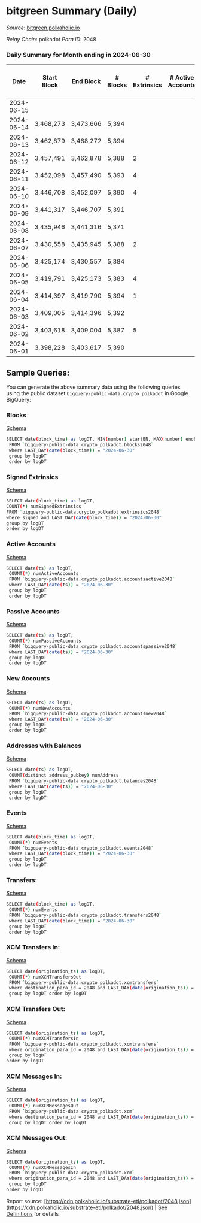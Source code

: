 # bitgreen Summary (Daily)

_Source_: [bitgreen.polkaholic.io](https://bitgreen.polkaholic.io)

*Relay Chain*: polkadot
*Para ID*: 2048



### Daily Summary for Month ending in 2024-06-30


| Date    | Start Block | End Block | # Blocks | # Extrinsics | # Active Accounts | # Passive Accounts | # New Accounts | # Addresses | # Events  | # Transfers ($USD) | # XCM Transfers In ($USD) | # XCM Transfers Out ($USD) | # XCM In | # XCM Out | Issues |
|---------|-------------|-----------|----------|--------------|-------------------|--------------------|----------------|-------------|-----------|--------------------|---------------------------|----------------------------|----------|-----------|--------|
| 2024-06-15 |  |  |  |  |  |  |  |  |  |   |   |   |  |  |  |
| 2024-06-14 | 3,468,273 | 3,473,666 | 5,394 |  |  |  |  |  | 217,525 |   |   |   |  |  |  |
| 2024-06-13 | 3,462,879 | 3,468,272 | 5,394 |  |  |  |  | 1,800 | 217,503 |   |   |   |  |  |  |
| 2024-06-12 | 3,457,491 | 3,462,878 | 5,388 | 2 |  |  |  | 1,800 | 217,751 |   |   |   |  |  |  |
| 2024-06-11 | 3,452,098 | 3,457,490 | 5,393 | 4 |  |  |  | 1,800 | 219,831 | 131  |   |   |  |  |  |
| 2024-06-10 | 3,446,708 | 3,452,097 | 5,390 | 4 |  |  |  | 1,670 | 215,931 | 2  |   |   |  |  |  |
| 2024-06-09 | 3,441,317 | 3,446,707 | 5,391 |  |  |  |  | 1,669 | 215,571 |   |   |   |  |  |  |
| 2024-06-08 | 3,435,946 | 3,441,316 | 5,371 |  |  |  |  | 1,669 | 214,645 |   |   |   |  |  |  |
| 2024-06-07 | 3,430,558 | 3,435,945 | 5,388 | 2 |  |  |  | 1,669 | 215,453 |   |   |   |  |  |  |
| 2024-06-06 | 3,425,174 | 3,430,557 | 5,384 |  |  |  |  | 1,669 | 215,275 |   |   |   |  |  |  |
| 2024-06-05 | 3,419,791 | 3,425,173 | 5,383 | 4 |  |  |  | 1,669 | 215,248 | 4  |   |   |  |  |  |
| 2024-06-04 | 3,414,397 | 3,419,790 | 5,394 | 1 |  |  |  | 1,669 | 214,974 |   |   |   |  |  |  |
| 2024-06-03 | 3,409,005 | 3,414,396 | 5,392 |  |  |  |  | 1,669 | 213,833 |   |   |   |  |  |  |
| 2024-06-02 | 3,403,618 | 3,409,004 | 5,387 | 5 |  |  |  | 1,669 | 210,841 |   |   |   |  |  |  |
| 2024-06-01 | 3,398,228 | 3,403,617 | 5,390 |  |  |  |  | 1,669 | 210,147 |   |   |   |  |  |  |

## Sample Queries:
You can generate the above summary data using the following queries using the public dataset `bigquery-public-data.crypto_polkadot` in Google BigQuery:


### Blocks 

[Schema](https://github.com/colorfulnotion/substrate-etl/blob/main/schema/blocks.json)

```bash
SELECT date(block_time) as logDT, MIN(number) startBN, MAX(number) endBN, COUNT(*) numBlocks 
 FROM `bigquery-public-data.crypto_polkadot.blocks2048`  
 where LAST_DAY(date(block_time)) = "2024-06-30" 
 group by logDT 
 order by logDT
```

### Signed Extrinsics 

[Schema](https://github.com/colorfulnotion/substrate-etl/blob/main/schema/extrinsics.json)

```bash
SELECT date(block_time) as logDT, 
COUNT(*) numSignedExtrinsics 
FROM `bigquery-public-data.crypto_polkadot.extrinsics2048`  
where signed and LAST_DAY(date(block_time)) = "2024-06-30" 
group by logDT 
order by logDT
```

### Active Accounts 

[Schema](https://github.com/colorfulnotion/substrate-etl/blob/main/schema/accountsactive.json)

```bash
SELECT date(ts) as logDT, 
 COUNT(*) numActiveAccounts 
 FROM `bigquery-public-data.crypto_polkadot.accountsactive2048` 
 where LAST_DAY(date(ts)) = "2024-06-30" 
 group by logDT 
 order by logDT
```

### Passive Accounts 

[Schema](https://github.com/colorfulnotion/substrate-etl/blob/main/schema/accountspassive.json)

```bash
SELECT date(ts) as logDT, 
 COUNT(*) numPassiveAccounts 
 FROM `bigquery-public-data.crypto_polkadot.accountspassive2048` 
 where LAST_DAY(date(ts)) = "2024-06-30" 
 group by logDT 
 order by logDT
```

### New Accounts 

[Schema](https://github.com/colorfulnotion/substrate-etl/blob/main/schema/accountsnew.json)

```bash
SELECT date(ts) as logDT, 
 COUNT(*) numNewAccounts 
 FROM `bigquery-public-data.crypto_polkadot.accountsnew2048` 
 where LAST_DAY(date(ts)) = "2024-06-30" 
 group by logDT
 order by logDT
```

### Addresses with Balances 

[Schema](https://github.com/colorfulnotion/substrate-etl/blob/main/schema/balances.json)

```bash
SELECT date(ts) as logDT,
 COUNT(distinct address_pubkey) numAddress 
 FROM `bigquery-public-data.crypto_polkadot.balances2048` 
 where LAST_DAY(date(ts)) = "2024-06-30" 
 group by logDT 
 order by logDT
```

### Events 

[Schema](https://github.com/colorfulnotion/substrate-etl/blob/main/schema/events.json)

```bash
SELECT date(block_time) as logDT, 
 COUNT(*) numEvents 
 FROM `bigquery-public-data.crypto_polkadot.events2048` 
 where LAST_DAY(date(block_time)) = "2024-06-30" 
 group by logDT 
 order by logDT
```

### Transfers:

[Schema](https://github.com/colorfulnotion/substrate-etl/blob/main/schema/transfers.json)

```bash
SELECT date(block_time) as logDT, 
 COUNT(*) numEvents 
 FROM `bigquery-public-data.crypto_polkadot.transfers2048` 
 where LAST_DAY(date(block_time)) = "2024-06-30" 
 group by logDT 
 order by logDT
```

### XCM Transfers In: 

[Schema](https://github.com/colorfulnotion/substrate-etl/blob/main/schema/xcmtransfers.json)

```bash
SELECT date(origination_ts) as logDT, 
 COUNT(*) numXCMTransfersOut 
 FROM `bigquery-public-data.crypto_polkadot.xcmtransfers` 
 where destination_para_id = 2048 and LAST_DAY(date(origination_ts)) = "2024-06-30" 
 group by logDT order by logDT
```

### XCM Transfers Out: 

[Schema](https://github.com/colorfulnotion/substrate-etl/blob/main/schema/xcmtransfers.json)

```bash
SELECT date(origination_ts) as logDT, 
 COUNT(*) numXCMTransfersIn 
 FROM `bigquery-public-data.crypto_polkadot.xcmtransfers` 
 where origination_para_id = 2048 and LAST_DAY(date(origination_ts)) = "2024-06-30" 
 group by logDT 
order by logDT
```

### XCM Messages In: 

[Schema](https://github.com/colorfulnotion/substrate-etl/blob/main/schema/xcm.json)

```bash
SELECT date(origination_ts) as logDT, 
 COUNT(*) numXCMMessagesOut 
 FROM `bigquery-public-data.crypto_polkadot.xcm` 
 where destination_para_id = 2048 and LAST_DAY(date(origination_ts)) = "2024-06-30" 
 group by logDT order by logDT
```

### XCM Messages Out: 

[Schema](https://github.com/colorfulnotion/substrate-etl/blob/main/schema/xcm.json)

```bash
SELECT date(origination_ts) as logDT, 
 COUNT(*) numXCMMessagesIn 
 FROM `bigquery-public-data.crypto_polkadot.xcm` 
 where origination_para_id = 2048 and LAST_DAY(date(origination_ts)) = "2024-06-30" 
 group by logDT 
order by logDT
```


Report source: [https://cdn.polkaholic.io/substrate-etl/polkadot/2048.json](https://cdn.polkaholic.io/substrate-etl/polkadot/2048.json) | See [Definitions](/DEFINITIONS.md) for details
